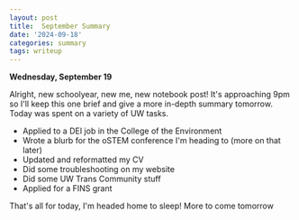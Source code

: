 ```yaml
---
layout: post
title:  September Summary
date: '2024-09-18'
categories: summary
tags: writeup
---
```


**Wednesday, September 19**

Alright, new schoolyear, new me, new notebook post! It's approaching 9pm so I'll keep this one brief and give a more in-depth summary tomorrow. Today was spent on a variety of UW tasks. 
- Applied to a DEI job in the College of the Environment
- Wrote a blurb for the oSTEM conference I'm heading to (more on that later)
- Updated and reformatted my CV
- Did some troubleshooting on my website
- Did some UW Trans Community stuff
- Applied for a FINS grant

That's all for today, I'm headed home to sleep! More to come tomorrow